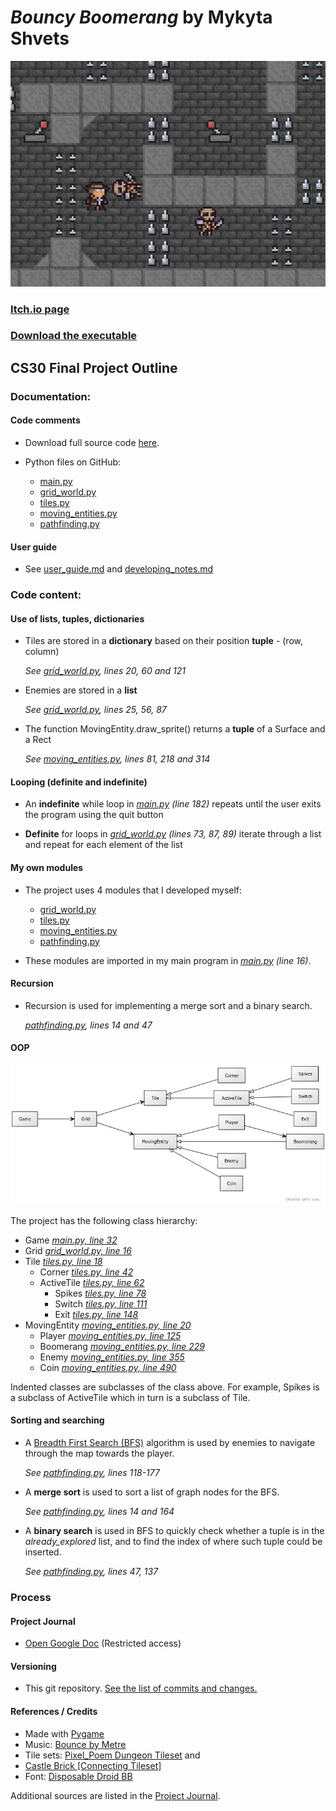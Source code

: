 
# *Bouncy Boomerang* by Mykyta Shvets

![A preview of the game](
https://raw.githubusercontent.com/BJNick/cs30-final-project/master/screenshots/game_preview.gif)

### [Itch.io page](https://bjnick.itch.io/bouncy-boomerang)
### [Download the executable](https://bjnick.itch.io/bouncy-boomerang#download)

## CS30 Final Project Outline

### Documentation:

#### Code comments

* Download full source code [here](https://github.com/BJNick/cs30-final-project/archive/refs/heads/master.zip).
* Python files on GitHub:

  * [main.py][main]
  * [grid_world.py][grid] 
  * [tiles.py][tiles]
  * [moving_entities.py][entities] 
  * [pathfinding.py][pathfinding]
  
#### User guide

* See [user_guide.md](https://github.com/BJNick/cs30-final-project/blob/master/user_guide.md) and 
[developing_notes.md](https://github.com/BJNick/cs30-final-project/blob/master/developing_notes.md)

### Code content:

#### Use of lists, tuples, dictionaries
  
* Tiles are stored in a **dictionary** based on their position **tuple** - (row, column)
    
    *See [grid_world.py][grid], lines 20, 60 and 121*
  
* Enemies are stored in a **list**
    
    *See [grid_world.py][grid], lines 25, 56, 87*

* The function MovingEntity.draw_sprite() returns a **tuple** of a Surface and a Rect

    *See [moving_entities.py][entities], lines 81, 218 and 314*

#### Looping (definite and indefinite)
  
* An **indefinite** while loop in *[main.py][main] (line 182)* repeats until the user exits the program using the quit button

* **Definite** for loops in *[grid_world.py][grid] (lines 73, 87, 89)* iterate through a list and repeat for each element of the list

#### My own modules

* The project uses 4 modules that I developed myself:
    
    * [grid_world.py][grid] 
    * [tiles.py][tiles]
    * [moving_entities.py][entities] 
    * [pathfinding.py][pathfinding]
    
* These modules are imported in my main program in *[main.py][main] (line 16)*.

#### Recursion

* Recursion is used for implementing a merge sort and a binary search.
    
    *[pathfinding.py][pathfinding], lines 14 and 47*

#### OOP

![Class diagram](https://raw.githubusercontent.com/BJNick/cs30-final-project/master/screenshots/class_diagram.jpg)

The project has the following class hierarchy:

* Game *[main.py, line 32][main]*
* Grid *[grid_world.py, line 16][grid]*
* Tile *[tiles.py, line 18][tiles]*
    * Corner *[tiles.py, line 42][tiles]*
    * ActiveTile *[tiles.py, line 62][tiles]*
        * Spikes *[tiles.py, line 78][tiles]*
        * Switch *[tiles.py, line 111][tiles]*
        * Exit *[tiles.py, line 148][tiles]*
* MovingEntity *[moving_entities.py, line 20][entities]*
    * Player *[moving_entities.py, line 125][entities]*
    * Boomerang *[moving_entities.py, line 229][entities]*
    * Enemy *[moving_entities.py, line 355][entities]*
    * Coin *[moving_entities.py, line 490][entities]*
    
Indented classes are subclasses of the class above. For example, Spikes is a subclass of ActiveTile which in turn is a subclass of Tile.

#### Sorting and searching

* A [Breadth First Search (BFS)](https://en.wikipedia.org/wiki/Breadth-first_search) algorithm is used by enemies to navigate through the map towards the player. 
  
    *See [pathfinding.py][pathfinding], lines 118-177* 

* A **merge sort** is used to sort a list of graph nodes for the BFS. 
  
    *See [pathfinding.py][pathfinding], lines 14 and 164* 

* A **binary search** is used in BFS to quickly check whether a tuple is in the *already_explored* list, and to find the index of where such tuple could be inserted. 
  
    *See [pathfinding.py][pathfinding], lines 47, 137*

### Process

#### Project Journal

* [Open Google Doc](https://docs.google.com/document/d/1uhiq7ggPfLxg2BzxfUWRfkhlujJoJRuuBfaPWRTfISU/edit?usp=sharing) (Restricted access)

#### Versioning

* This git repository. [See the list of commits and changes.](https://github.com/BJNick/cs30-final-project/commits/master)

#### References / Credits

* Made with [Pygame](https://www.pygame.org/wiki/about)
* Music: [Bounce by Metre](https://freemusicarchive.org/music/Metre/oscillate/bounce)  
* Tile sets: [Pixel_Poem Dungeon Tileset](https://pixel-poem.itch.io/dungeon-assetpuck) and
* [Castle Brick [Connecting Tileset]](https://opengameart.org/content/castle-brick-connecting-tileset-16x16)
* Font: [Disposable Droid BB](https://www.1001fonts.com/disposabledroid-bb-font.html)

Additional sources are listed in the [Project Journal](https://docs.google.com/document/d/1uhiq7ggPfLxg2BzxfUWRfkhlujJoJRuuBfaPWRTfISU/edit?usp=sharing).

[main]: https://github.com/BJNick/cs30-final-project/blob/master/main.py
[grid]: https://github.com/BJNick/cs30-final-project/blob/master/grid_world.py
[tiles]: https://github.com/BJNick/cs30-final-project/blob/master/tiles.py
[entities]: https://github.com/BJNick/cs30-final-project/blob/master/moving_entities.py
[pathfinding]: https://github.com/BJNick/cs30-final-project/blob/master/pathfinding.py
